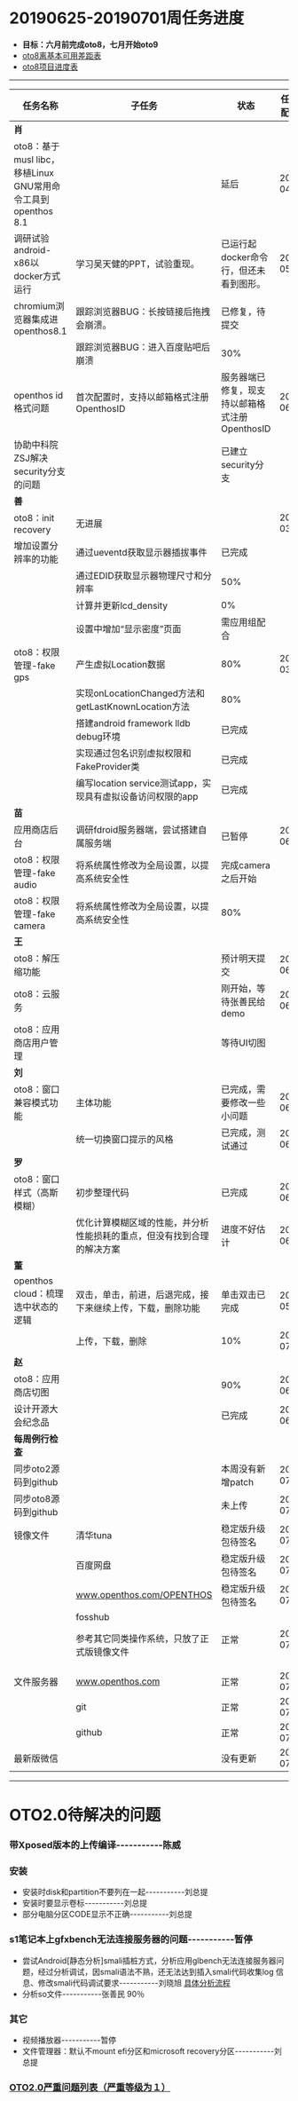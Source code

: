 # 20190625-20190701周任务进度
- **目标：六月前完成oto8，七月开始oto9**
- [oto8离基本可用差距表](https://github.com/openthos/app-testing-results/blob/master/%E6%B5%8B%E8%AF%95%E5%86%85%E5%AE%B9%E5%8F%8A%E7%BB%93%E6%9E%9C/%E5%8A%9F%E8%83%BD%E6%B5%8B%E8%AF%95%E7%9B%B8%E5%85%B3/oto8%E7%A6%BB%E5%9F%BA%E6%9C%AC%E5%8F%AF%E7%94%A8%E5%B7%AE%E8%B7%9D%E8%A1%A8.md)
- [oto8项目进度表](https://github.com/openthos/app-testing-results/blob/master/list/%E5%8A%9F%E8%83%BD%E7%82%B9%E5%88%97%E8%A1%A8/oto8%E9%A1%B9%E7%9B%AE%E8%BF%9B%E5%BA%A6%E8%A1%A8.md)

***

|任务名称|子任务|状态|任务分配时间|结束时间|备注|
|-----|-----|-----|-----|-----|-----|
|**肖**||||||
|oto8：基于musl libc，移植Linux GNU常用命令工具到openthos 8.1||延后|2019-04-23|||
|调研试验android-x86以docker方式运行|学习吴天健的PPT，试验重现。|已运行起docker命令行，但还未看到图形。|2019-05-28|||
|chromium浏览器集成进openthos8.1|跟踪浏览器BUG：长按链接后拖拽会崩溃。|已修复，待提交||||
||跟踪浏览器BUG：进入百度贴吧后崩溃|30%||||
|openthos id格式问题|首次配置时，支持以邮箱格式注册OpenthosID|服务器端已修复，现支持以邮箱格式注册OpenthosID|2019-06-13|||
|协助中科院ZSJ解决security分支的问题||已建立security分支||||
|**善**||||||
|oto8：init recovery|无进展||2019-03-26|||
| 增加设置分辨率的功能                                         |通过ueventd获取显示器插拔事件|已完成||||
||通过EDID获取显示器物理尺寸和分辨率|50%||||
||计算并更新lcd_density|0%||||
||设置中增加“显示密度”页面|需应用组配合||||
|oto8：权限管理-fake gps|产生虚拟Location数据|80%|2019-03-26|||
||实现onLocationChanged方法和getLastKnownLocation方法|80%||||
||搭建android framework lldb debug环境|已完成||||
||实现通过包名识别虚拟权限和FakeProvider类|已完成||||
||编写location service测试app，实现具有虚拟设备访问权限的app|已完成||||
|**苗**||||||
|应用商店后台|调研fdroid服务器端，尝试搭建自属服务端|已暂停|2019-06-11|||
|oto8：权限管理-fake audio|将系统属性修改为全局设置，以提高系统安全性|完成camera之后开始||||
|oto8：权限管理-fake camera|将系统属性修改为全局设置，以提高系统安全性|80%||||
|**王**||||||
|oto8：解压缩功能||预计明天提交|2019-06-18|||
|oto8：云服务||刚开始，等待张善民给demo|2019-06-18|||
|oto8：应用商店用户管理||等待UI切图||||
|**刘**||||||
|oto8：窗口兼容模式功能|主体功能|已完成，需要修改一些小问题|2019-06-11|2019-06-25||
||统一切换窗口提示的风格|已完成，测试通过|2019-06-26|2019-07-01||
|**罗**||||||
|oto8：窗口样式（高斯模糊）|初步整理代码|已完成|2019-06-13|2019-06-25||
||优化计算模糊区域的性能，并分析性能损耗的重点，但没有找到合理的解决方案|进度不好估计|2019-06-25|||
|**董**||||||
|openthos cloud：梳理选中状态的逻辑|双击，单击，前进，后退完成，接下来继续上传，下载，删除功能|单击双击已完成|2019-05-14|2019-06-28||
||上传，下载，删除|10%|2019-07-01|||
|**赵**||||||
|oto8：应用商店切图||90%|2019-06-11|||
|设计开源大会纪念品||已完成|2019-06-14|2019-06-25||
|**每周例行检查**||||||
|同步oto2源码到github||本周没有新增patch|2019-07-01|2019-07-01||
|同步oto8源码到github||未上传|2019-07-01|2019-07-01||
|镜像文件|清华tuna|稳定版升级包待签名|2019-07-01|2019-07-01||
||百度网盘|稳定版升级包待签名|2019-07-01|2019-07-01||
||www.openthos.com/OPENTHOS|稳定版升级包待签名|2019-07-01|2019-07-01||
||fosshub<p>参考其它同类操作系统，只放了正式版镜像文件|正常|2019-07-01|2019-07-01||
|文件服务器|www.openthos.com|正常|2019-07-01|2019-07-01||
||git|正常|2019-07-01|2019-07-01||
||github|正常|2019-07-01|2019-07-01||
|最新版微信||没有更新|2019-07-01|2019-07-01||
***

# OTO2.0待解决的问题
### 带Xposed版本的上传编译-----------陈威
### 安装
- 安装时disk和partition不要列在一起-----------刘总提
- 安装时要显示卷标-----------刘总提
- 部分电脑分区CODE显示不正确-----------刘总提

### s1笔记本上gfxbench无法连接服务器的问题-----------暂停
- 尝试Android[静态分析]smali插桩方式，分析应用glbench无法连接服务器问题，经过分析调试，因smali语法不熟，还无法达到插入smali代码收集log 信息、修改smali代码调试要求-----------刘晓旭 [具体分析流程](https://github.com/openthos/multiwin-analysis/blob/master/multiwindow/liuxx/Android%20smali%22%E6%8F%92%E6%A1%A9%22%E8%B0%83%E8%AF%95apk.md)
- 分析so文件-----------张善民 90％
  
### 其它
- 视频播放器-----------暂停
- 文件管理器：默认不mount efi分区和microsoft recovery分区-----------刘总提

### [OTO2.0严重问题列表（严重等级为１）](https://github.com/openthos/app-testing-results/blob/master/%E6%B5%8B%E8%AF%95%E5%86%85%E5%AE%B9%E5%8F%8A%E7%BB%93%E6%9E%9C/%E5%8A%9F%E8%83%BD%E6%B5%8B%E8%AF%95%E7%9B%B8%E5%85%B3/OTO2.0%E4%B8%A5%E9%87%8D%E9%97%AE%E9%A2%98%E5%88%97%E8%A1%A8.md)
